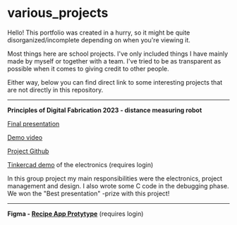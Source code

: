 # various_projects

Hello! This portfolio was created in a hurry, so it might be quite disorganized/incomplete depending on when you're viewing it.

Most things here are school projects. I've only included things I have mainly made by myself or together with a team. I've tried to be as transparent as possible when it comes to giving credit to other people.

Either way, below you can find direct link to some interesting projects that are not directly in this repository.

___


**Principles of Digital Fabrication 2023 - distance measuring robot**

[Final presentation](https://unioulu-my.sharepoint.com/:p:/g/personal/jkoivuva20_student_oulu_fi/EVB8i2lh7X9NnQT7mfbl0fsBUJiz_8qDocWAjB6w9HLy_g?e=WFlHid)

[Demo video](https://youtu.be/DQNFaxAtMqw)

[Project Github](https://github.com/KPAhola/Puck-laying-robot)​

[Tinkercad demo](https://www.tinkercad.com/things/8yVFrZpvLbs?sharecode=DBiaaLiFat3zCE42YEYs_RuZ-DGcOZObMB2OBiePGjs​) of the electronics (requires login)

In this group project my main responsibilities were the electronics, project management and design. I also wrote some C code in the debugging phase. We won the "Best presentation" -prize with this project!

___


**Figma - [Recipe App Protytype](https://www.figma.com/file/Ur9HYcMoPobDkjIKx5MyAP/Simple-Recipe-Timer?t=o5UfamCSlUHERI2a-6)** (requires login)
